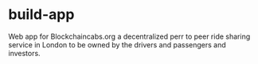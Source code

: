 # build-app
Web app for Blockchaincabs.org a decentralized perr to peer ride sharing service in London to be owned by the drivers
and passengers and investors. 
